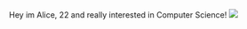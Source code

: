 <div id="header" align="center">
  Hey im Alice, 22 and really interested in Computer Science!
  <img src="https://i.giphy.com/media/v1.Y2lkPTc5MGI3NjExNnN0azhvMGg0azl0bXg0M2poa3V5dHExc3E0aWlmNmVuajIwM3lveCZlcD12MV9pbnRlcm5hbF9naWZfYnlfaWQmY3Q9cw/Zebztgv7jmkoLe1DoY/giphy.gif"/>
</div>

